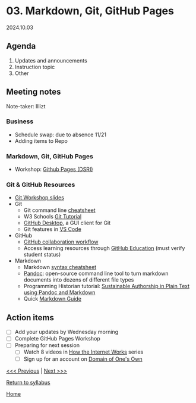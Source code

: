 # 03. Markdown, Git, GitHub Pages

2024.10.03

## Agenda
1. Updates and announcements
2. Instruction topic
3. Other

## Meeting notes
Note-taker: Illizt

### Business
- Schedule swap: due to absence 11/21
- Adding items to Repo

### Markdown, Git, GitHub Pages
- Workshop: [Github Pages (DSRI)](https://github.com/tri-cods/github-pages)

### Git & GitHub Resources
- [Git Workshop slides](https://alicemcgrath.digital.brynmawr.edu/pres/git-hub.html)
- Git
  - Git command line [cheatsheet](https://education.github.com/git-cheat-sheet-education.pdf)
  - W3 Schools [Git Tutorial](https://www.w3schools.com/git/default.asp)
  - [GitHub Desktop](https://desktop.github.com/), a GUI client for Git
  - Git features in [VS Code](https://code.visualstudio.com/docs/editor/versioncontrol#:~:text=Visual%20Studio%20Code%20has%20integrated,on%20the%20VS%20Code%20Marketplace.)
- GitHub
  - [GitHub collaboration workflow](https://guides.github.com/introduction/flow/)
  - Access learning resources through [GitHub Education](https://github.com/education) (must verify student status)
- Markdown
  - Markdown [syntax cheatsheet](https://www.markdownguide.org/cheat-sheet/)
  - [Pandoc](https://pandoc.org/): open-source command line tool to turn markdown documents into dozens of different file types
  - Programming Historian tutorial: [Sustainable Authorship in Plain Text using Pandoc and Markdown](http://programminghistorian.org/en/lessons/sustainable-authorship-in-plain-text-using-pandoc-and-markdown)
  - Quick [Markdown Guide](../resources/markdown-guide.md) 

## Action items
- [ ] Add your updates by Wednesday morning
- [ ] Complete GitHub Pages Workshop
- [ ] Preparing for next session
  - [ ] Watch 8 videos in [How the Internet Works](https://www.youtube.com/playlist?list=PLzdnOPI1iJNfMRZm5DDxco3UdsFegvuB7) series
  - [ ] Sign up for an account on [Domain of One's Own](digital.brynmawr.edu)

[<<< Previous](02-computation.md) | [Next >>>]()

[Return to syllabus](../syllabus.md)

[Home](../README.md)
